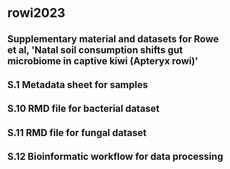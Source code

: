 # rowi2023

## Supplementary material and datasets for Rowe et al, 'Natal soil consumption shifts gut microbiome in captive kiwi (Apteryx rowi)'

## S.1 Metadata sheet for samples
## S.10 RMD file for bacterial dataset
## S.11 RMD file for fungal dataset
## S.12 Bioinformatic workflow for data processing
